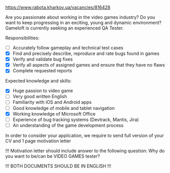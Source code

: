 https://www.rabota.kharkov.ua/vacancies/816428

Are you passionate about working in the video games industry? Do you want to keep progressing in an exciting, young and dynamic environment? Gameloft is currently seeking an experienced QA Tester.

Responsibilities:
- [ ] Accurately follow gameplay and technical test cases
- [x] Find and precisely describe, reproduce and rate bugs found in games
- [x] Verify and validate bug fixes
- [x] Verify all aspects of assigned games and ensure that they have no flaws
- [x] Complete requested reports

Expected knowledge and skills:
- [x] Huge passion to video game
- [ ] Very good written English
- [ ] Familiarity with iOS and Android apps
- [ ] Good knowledge of mobile and tablet navigation
- [x] Working knowledge of Microsoft Office
- [ ] Experience of bug tracking systems (Devtrack, Mantis, Jira)
- [ ] An understanding of the game development process

In order to consider your application, we require to send full version of your CV and 1 page motivation letter

!!! Motivation letter should include answer to the following question: Why do you want to be/can be VIDEO GAMES tester?

!!! BOTH DOCUMENTS SHOULD BE IN ENGLISH !!!
